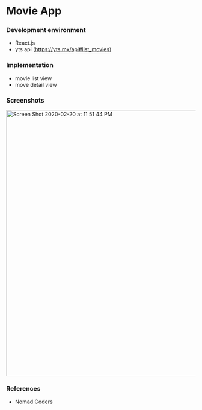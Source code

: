# Movie App

### Development environment
- React.js
- yts api (https://yts.mx/api#list_movies)

### Implementation
- movie list view
- move detail view

### Screenshots
<img width="706" alt="Screen Shot 2020-02-20 at 11 51 44 PM" src="https://user-images.githubusercontent.com/33794732/74946068-15e01780-543c-11ea-8b1a-8c35f869ccbe.png">

### References
- Nomad Coders

